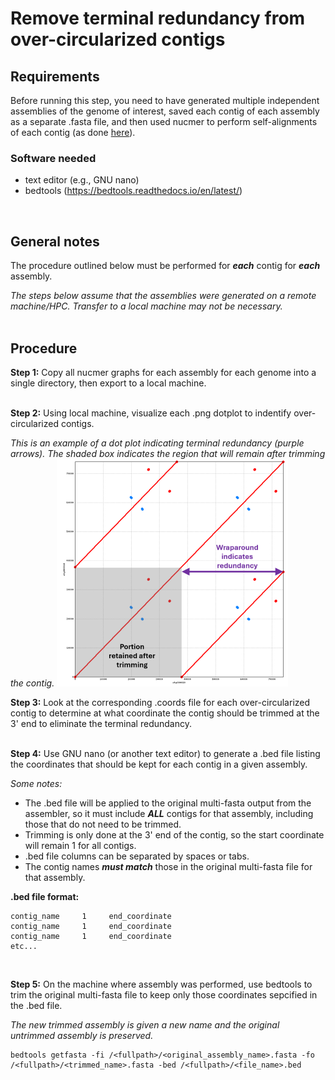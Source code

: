 # Remove terminal redundancy from over-circularized contigs

## Requirements

Before running this step, you need to have generated multiple independent assemblies of the genome of interest, saved each contig of each assembly as a separate .fasta file, and then used nucmer to perform self-alignments of each contig (as done [here](ONT_5assemblers_nucmer.md)).

### Software needed
* text editor (e.g., GNU nano)
* bedtools (https://bedtools.readthedocs.io/en/latest/) 
</br>

## General notes

The procedure outlined below must be performed for **_each_** contig for **_each_** assembly.

*The steps below assume that the assemblies were generated on a remote machine/HPC. Transfer to a local machine may not be necessary.*  
</br>

## Procedure
**Step 1:** Copy all nucmer graphs for each assembly for each genome into a single directory, then export to a local machine.  
</br>

**Step 2:** Using local machine, visualize each .png dotplot to indentify over-circularized contigs.  

_This is an example of a dot plot indicating terminal redundancy (purple arrows). The shaded box indicates the region that will remain after trimming the contig._
![Alt text](DotPlot_example.png)

**Step 3:** Look at the corresponding .coords file for each over-circularized contig to determine at what coordinate the contig should be trimmed at the 3' end to eliminate the terminal redundancy.  
</br>

**Step 4:** Use GNU nano (or another text editor) to generate a .bed file listing the coordinates that should be kept for each contig in a given assembly. 

_Some notes:_
* The .bed file will be applied to the original multi-fasta output from the assembler, so it must include **_ALL_** contigs for that assembly, including those that do not need to be trimmed.
* Trimming is only done at the 3' end of the contig, so the start coordinate will remain 1 for all contigs.
* .bed file columns can be separated by spaces or tabs.
* The contig names _**must match**_ those in the original multi-fasta file for that assembly.

**.bed file format:** 
```
contig_name     1     end_coordinate
contig_name     1     end_coordinate
contig_name     1     end_coordinate
etc... 
```  
</br>

**Step 5:** On the machine where assembly was performed, use bedtools to trim the original multi-fasta file to keep only those coordinates sepcified in the .bed file.

*The new trimmed assembly is given a new name and the original untrimmed assembly is preserved.*

```
bedtools getfasta -fi /<fullpath>/<original_assembly_name>.fasta -fo /<fullpath>/<trimmed_name>.fasta -bed /<fullpath>/<file_name>.bed 
```


